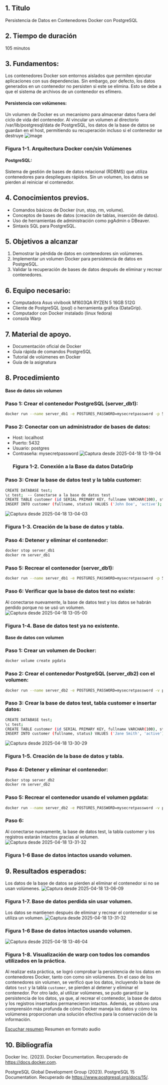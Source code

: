 
## 1. Titulo
Persistencia de Datos en Contenedores Docker con PostgreSQL
## 2. Tiempo de duración
105 minutos
## 3. Fundamentos:
Los contenedores Docker son entornos aislados que permiten ejecutar aplicaciones con sus dependencias. Sin embargo, por defecto, los datos generados en un contenedor no persisten si este se elimina. Esto se debe a que el sistema de archivos de un contenedor es efímero.
#### Persistencia con volúmenes:
Un volumen de Docker es un mecanismo para almacenar datos fuera del ciclo de vida del contenedor. Al vincular un volumen al directorio /var/lib/postgresql/data de PostgreSQL, los datos de la base de datos se guardan en el host, permitiendo su recuperación incluso si el contenedor se destruye 
![image](https://github.com/user-attachments/assets/acdb8e01-549f-40d6-82f6-1897a1e9d884)
 ### Figura 1-1. Arquitectura Docker con/sin Volúmenes

#### PostgreSQL:
Sistema de gestión de bases de datos relacional (RDBMS) que utiliza contenedores para despliegues rápidos. Sin un volumen, los datos se pierden al reiniciar el contenedor.

## 4. Conocimientos previos.
- Comandos básicos de Docker (run, stop, rm, volume).
- Conceptos de bases de datos (creación de tablas, inserción de datos).
- Uso de herramientas de administración como pgAdmin o DBeaver.
- Sintaxis SQL para PostgreSQL.

## 5. Objetivos a alcanzar
1. Demostrar la pérdida de datos en contenedores sin volúmenes.
2. Implementar un volumen Docker para persistencia de datos en PostgreSQL.
3. Validar la recuperación de bases de datos después de eliminar y recrear contenedores.
  
## 6. Equipo necesario:
- Computadora Asus vivibook M1603QA RYZEN 5 16GB 512G
- Cliente de PostgreSQL (psql) o herramienta gráfica (DataGrip).
- Computador con Docker instalado (linux fedora)
- consola  Warp

## 7. Material de apoyo.
   
- Documentación oficial de Docker
- Guía rápida de comandos PostgreSQL
- Tutorial de volúmenes en Docker
-  Guía de la asignatura
  
## 8. Procedimiento
#### Base de datos sin volumen
### Paso 1: Crear el contenedor PostgreSQL (server_db1):
```bash
docker run --name server_db1 -e POSTGRES_PASSWORD=mysecretpassword -p 5432:5432 -d postgres
```
### Paso 2: Conectar con un administrador de bases de datos:
- Host: localhost
- Puerto: 5432
- Usuario: postgres
- Contraseña: mysecretpassword
  ![Captura desde 2025-04-18 13-19-04](https://github.com/user-attachments/assets/78534727-0565-440b-883d-0297c38cd658)
   ### Figura 1-2. Conexión a la Base da datos DataGrip

### Paso 3: Crear la base de datos test y la tabla customer:
```bash
CREATE DATABASE test;
\c test;  -- Conectarse a la base de datos test
CREATE TABLE customer (id SERIAL PRIMARY KEY, fullname VARCHAR(100), status VARCHAR(50));
INSERT INTO customer (fullname, status) VALUES ('John Doe', 'active');
```
![Captura desde 2025-04-18 13-04-03](https://github.com/user-attachments/assets/b8e32415-dfa6-4210-9ab4-b314511bd0fb)
 ### Figura 1-3. Creación de la base de datos y tabla.

### Paso 4: Detener y eliminar el contenedor:
```bash
docker stop server_db1
docker rm server_db1
```
### Paso 5: Recrear el contenedor (server_db1):
```bash
docker run --name server_db1 -e POSTGRES_PASSWORD=mysecretpassword -p 5432:5432 -d postgres
```
### Paso 6: Verificar que la base de datos test no existe:
Al conectarse nuevamente, la base de datos test y los datos se habrán perdido porque no se usó un volumen.
![Captura desde 2025-04-18 13-05-00](https://github.com/user-attachments/assets/60022351-3b09-4657-af78-38adab75a55e)
 ### Figura 1-4. Base de datos test ya no existente.

#### Base de datos con volumen
### Paso 1: Crear un volumen de Docker:
```bash
docker volume create pgdata
```
### Paso 2: Crear el contenedor PostgreSQL (server_db2) con el volumen:
```bash
docker run --name server_db2 -e POSTGRES_PASSWORD=mysecretpassword -v pgdata:/var/lib/postgresql/data -p 5432:5432 -d postgres
```
### Paso 3: Crear la base de datos test, tabla customer e insertar datos:
```bash
CREATE DATABASE test;
\c test;
CREATE TABLE customer (id SERIAL PRIMARY KEY, fullname VARCHAR(100), status VARCHAR(50));
INSERT INTO customer (fullname, status) VALUES ('Jane Smith', 'active');
```
![Captura desde 2025-04-18 13-30-29](https://github.com/user-attachments/assets/f4540b73-190d-459b-bed2-86e2507c8d7b)
 ### Figura 1-5. Creación de la base de datos y tabla.
### Paso 4: Detener y eliminar el contenedor:
```bash
docker stop server_db2
docker rm server_db2
```
### Paso 5: Recrear el contenedor usando el volumen pgdata:
```bash
docker run --name server_db2 -e POSTGRES_PASSWORD=mysecretpassword -v pgdata:/var/lib/postgresql/data -p 5432:5432 -d postgres
```
### Paso 6:
Al conectarse nuevamente, la base de datos test, la tabla customer y los registros estarán intactos gracias al volumen.
![Captura desde 2025-04-18 13-31-32](https://github.com/user-attachments/assets/54f131aa-d73d-43f6-8ffd-a56184be2b9a)
 ### Figura 1-6 Base de datos intactos usando volumen.

## 9. Resultados esperados:
Los datos de la base de datos se pierden al eliminar el contenedor si no se usan volúmenes.
![Captura desde 2025-04-18 13-06-09](https://github.com/user-attachments/assets/4d27f4f2-ed11-44b6-885d-25456353a20b)
 ### Figura 1-7. Base de datos perdida sin usar volumen.


Los datos se mantienen después de eliminar y recrear el contenedor si se utiliza un volumen.
![Captura desde 2025-04-18 13-31-32](https://github.com/user-attachments/assets/789e82da-1a5b-4416-bd64-c93ca001f50a)
 ### Figura 1-6 Base de datos intactos usando volumen.

 ![Captura desde 2025-04-18 13-46-04](https://github.com/user-attachments/assets/bb6a5dec-1b6b-4506-a1a7-2a47611b10c7)

 ### Figura 1-8. Visualización de warp con todos los comandos utilizados en la práctica.

Al realizar esta práctica, se logró comprobar la persistencia de los datos en contenedores Docker, tanto con como sin volúmenes. En el caso de los contenedores sin volumen, se verificó que los datos, incluyendo la base de datos `test` y la tabla `customer`, se pierden al detener y eliminar el contenedor. Por otro lado, al utilizar volúmenes, se pudo garantizar la persistencia de los datos, ya que, al recrear el contenedor, la base de datos y los registros insertados permanecieron intactos. Además, se obtuvo una comprensión más profunda de cómo Docker maneja los datos y cómo los volúmenes proporcionan una solución efectiva para la conservación de la información.

[Escuchar resumen](https://drive.google.com/file/d/1Nsdre2y7IiibsbP5fIUweoL453xNroD5/view?usp=drive_link) 
Resumen en formato audio


## 10. Bibliografía
 Docker Inc. (2023). Docker Documentation. Recuperado de https://docs.docker.com.

PostgreSQL Global Development Group (2023). PostgreSQL 15 Documentation. Recuperado de https://www.postgresql.org/docs/15/.
